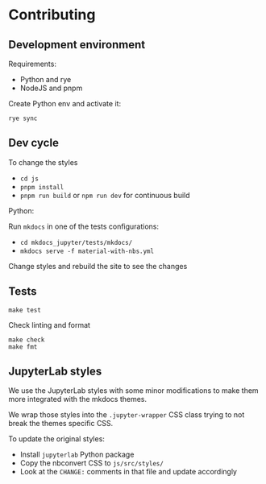 # Contributing

## Development environment

Requirements:

- Python and rye
- NodeJS and pnpm

Create Python env and activate it:

```shell
rye sync
```

## Dev cycle

To change the styles

- `cd js`
- `pnpm install`
- `pnpm run build` or `npm run dev` for continuous build

Python:

Run `mkdocs` in one of the tests configurations:

- `cd mkdocs_jupyter/tests/mkdocs/`
- `mkdocs serve -f material-with-nbs.yml`

Change styles and rebuild the site to see the changes

## Tests

```shell
make test
```

Check linting and format

```shell
make check
make fmt
```

## JupyterLab styles

We use the JupyterLab styles with some minor modifications
to make them more integrated with the mkdocs themes.

We wrap those styles into the `.jupyter-wrapper` CSS class
trying to not break the themes specific CSS.

To update the original styles:

- Install `jupyterlab` Python package
- Copy the nbconvert CSS to `js/src/styles/`
- Look at the `CHANGE:` comments in that file and update accordingly
